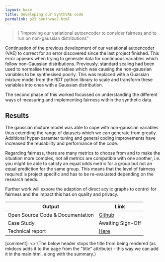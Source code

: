 ```yaml
---
layout: base
title: Developing our SynthVAE code
permalink: p21_synthvae2.html
---
```


> | "Improving our variational autoencoder to consider fairness and to run on non-gaussian distributions"   

Continuation of the previous development of our variational autoencoder (VAE) to correct for an error discovered since the last project finished.  This error appears when trying to generate data for continuous variables which follow non-Gaussian distributions.  Previously, standard scaling had been used to normalise these variables which was causing the non-gaussian variables to be synthesised poorly.  This was replaced with a Guassian mixture model from the RDT python library to scale and transform these variables into ones with a Gaussian distribution. 

The second phase of this worked focussed on understanding the different ways of measuring and implementing fairness within the synthetic data.  
## Results 

The gaussian mixture model was able to cope with non-gaussian variables thus extending the range of datasets which we can generate from greatly.  Additional hyper-paramter tuning and general coding improvements have increased the reusability and performance of the code. 

Regarding fairness, there are many metrics to choose from and to make the situation more complex, not all metrics are compatible with one another, i.e. you might be able to satisfy an equal odds metric for a group but not an equal prediction for the same group. This means that the level of fairness required is project specific and has to be re-evaluated depending on the research needs. 

Further work will expore the adaption of direct acylic graphs to control for fairness and the impact this has on quality and privacy. 

| Output | Link | 
| ---- | ---- |
| Open Source Code & Documentation | [Github](https://github.com/nhsx/SynthVAE) |
| Case Study | Awaiting Sign-Off |
| Technical report | [Here](https://github.com/nhsx/SynthVAE/blob/main/reports/NHSXSynthVAE%20(2).pdf) |

[comment]: <> (The below header stops the title from being rendered (as mkdocs adds it to the page from the "title" attribute) - this way we can add it in the main.html, along with the summary.)
#
